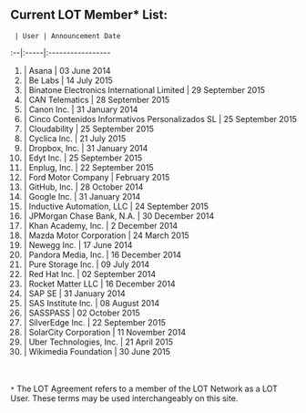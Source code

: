 ## Current LOT Member* List:

 	 | User | Announcement Date
:--|:-----|:----------------- 	
1. | Asana | 03 June 2014
2. | Be Labs | 14 July 2015
3. | Binatone Electronics International Limited | 29 September 2015
4. | CAN Telematics | 28 September 2015
5. |	Canon Inc. | 31 January 2014
6. | Cinco Contenidos Informativos Personalizados SL | 25 September 2015
7. | Cloudability | 25 September 2015
8. | Cyclica Inc. | 21 July 2015
9. |	Dropbox, Inc. | 31 January 2014
10. | Edyt Inc. | 25 September 2015
11. | Enplug, Inc. | 22 September 2015
12. | Ford Motor Company | February 2015
13. |	GitHub, Inc. | 28 October 2014
14. |	Google Inc. | 31 January 2014
15. | Inductive Automation, LLC | 24 September 2015
16. | JPMorgan Chase Bank, N.A. | 30 December 2014
17. |	Khan Academy, Inc. | 2 December 2014
18. | Mazda Motor Corporation | 24 March 2015
19. |	Newegg Inc. | 17 June 2014
20. | Pandora Media, Inc. | 16 December 2014 
21. |	Pure Storage Inc. | 09 July 2014
22. |	Red Hat Inc. | 02 September 2014
23. | Rocket Matter LLC | 16 December 2014
24. |	SAP SE | 31 January 2014
25. |	SAS Institute Inc. | 08 August 2014
26. | SASSPASS | 02 October 2015
27. | SilverEdge Inc. | 22 September 2015
28. |	SolarCity Corporation | 11 November 2014
29. | Uber Technologies, Inc. | 21 April 2015
30. | Wikimedia Foundation | 30 June 2015

<br><br>`*` The LOT Agreement refers to a member of the LOT Network as a LOT User. These terms may be used interchangeably on this site. 
